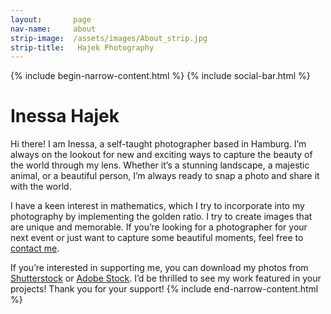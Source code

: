 ```yaml
---
layout:       page
nav-name:     about
strip-image:  /assets/images/About_strip.jpg
strip-title:   Hajek Photography
---
```

{% include begin-narrow-content.html %}
{% include social-bar.html %}
# Inessa Hajek

Hi there! I am Inessa, a self-taught photographer based in Hamburg. I’m always on the lookout for new and exciting ways to capture the beauty of the world through my lens. Whether it’s a stunning landscape, a majestic animal, or a beautiful person, I’m always ready to snap a photo and share it with the world.

I have a keen interest in mathematics, which I try to incorporate into my photography by implementing the golden ratio. I try to create images that are unique and memorable. If you’re looking for a photographer for your next event or just want to capture some beautiful moments, feel free to [contact me](https://innatunieva.github.io/Contact.html).

If you’re interested in supporting me, you can download my photos from [Shutterstock](https://www.shutterstock.com/g/innatunieva) or [Adobe Stock](https://stock.adobe.com/de/contributor/211016577/Inessa). I’d be thrilled to see my work featured in your projects! Thank you for your support!
{% include end-narrow-content.html %}
